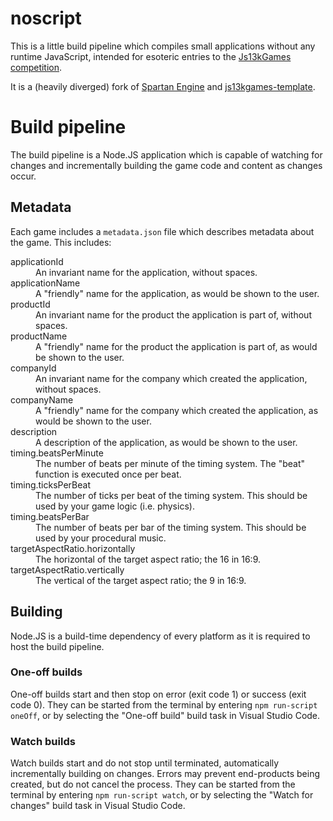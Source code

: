 # noscript

This is a little build pipeline which compiles small applications without any
runtime JavaScript, intended for esoteric entries to the
[Js13kGames competition](https://js13kgames.com).

It is a (heavily diverged) fork of
[Spartan Engine](https://github.com/jameswilddev/spartan-engine) and
[js13kgames-template](https://github.com/jameswilddev/js13kgames-template).

# Build pipeline

The build pipeline is a Node.JS application which is capable of watching for
changes and incrementally building the game code and content as changes occur.

## Metadata

Each game includes a `metadata.json` file which describes metadata about the
game.  This includes:

<dl>
  <dt>applicationId</dt>
  <dd>An invariant name for the application, without spaces.</dd>
  <dt>applicationName</dt>
  <dd>A "friendly" name for the application, as would be shown to the user.</dd>
  <dt>productId</dt>
  <dd>An invariant name for the product the application is part of, without
  spaces.</dd>
  <dt>productName</dt>
  <dd>A "friendly" name for the product the application is part of, as would be
  shown to the user.</dd>
  <dt>companyId</dt>
  <dd>An invariant name for the company which created the application, without
  spaces.</dd>
  <dt>companyName</dt>
  <dd>A "friendly" name for the company which created the application, as would
  be shown to the user.</dd>
  <dt>description</dt>
  <dd>A description of the application, as would be shown to the user.</dd>
  <dt>timing.beatsPerMinute</dt>
  <dd>
  The number of beats per minute of the timing system.
  The "beat" function is executed once per beat.
  </dd>
  <dt>timing.ticksPerBeat</dt>
  <dd>
  The number of ticks per beat of the timing system.
  This should be used by your game logic (i.e. physics).
  </dd>
  <dt>timing.beatsPerBar</dt>
  <dd>
  The number of beats per bar of the timing system.
  This should be used by your procedural music.
  </dd>
  <dt>targetAspectRatio.horizontally</dt>
  <dd>The horizontal of the target aspect ratio; the 16 in 16:9.</dd>
  <dt>targetAspectRatio.vertically</dt>
  <dd>The vertical of the target aspect ratio; the 9 in 16:9.</dd>
</dl>

## Building

Node.JS is a build-time dependency of every platform as it is required to host
the build pipeline.

### One-off builds

One-off builds start and then stop on error (exit code 1) or success (exit code
0).  They can be started from the terminal by entering `npm run-script oneOff`,
or by selecting the "One-off build" build task in Visual Studio Code.

### Watch builds

Watch builds start and do not stop until terminated, automatically incrementally
building on changes.  Errors may prevent end-products being created, but do not
cancel the process.  They can be started from the terminal by entering
`npm run-script watch`, or by selecting the "Watch for changes" build task in
Visual Studio Code.
